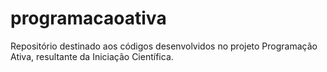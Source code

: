 # programacaoativa
Repositório destinado aos códigos desenvolvidos no projeto Programação Ativa, resultante da Iniciação Científica.
